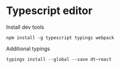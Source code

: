 # Typescript editor 

Install dev tools

    npm install -g typescript typings webpack

Additional typings

    typings install --global --save dt~react
